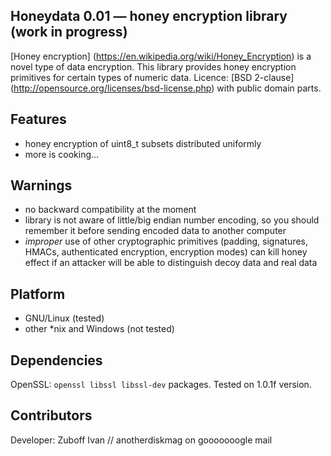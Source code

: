 ## Honeydata 0.01 — honey encryption library (work in progress)
[Honey encryption] (https://en.wikipedia.org/wiki/Honey_Encryption) is a novel type of data encryption. This library provides honey encryption primitives for certain types of numeric data. Licence: [BSD 2-clause] (http://opensource.org/licenses/bsd-license.php) with public domain parts.

## Features
* honey encryption of uint8_t subsets distributed uniformly
* more is cooking...

## Warnings
* no backward compatibility at the moment
* library is not aware of little/big endian number encoding, so you should remember it before sending encoded data to another computer
* *improper* use of other cryptographic primitives (padding, signatures, HMACs, authenticated encryption, encryption modes) can kill honey effect if an attacker will be able to distinguish decoy data and real data

## Platform
* GNU/Linux (tested)
* other *nix and Windows (not tested)

## Dependencies
OpenSSL: `openssl libssl libssl-dev` packages. Tested on 1.0.1f version.

## Contributors
Developer: Zuboff Ivan // anotherdiskmag on gooooooogle mail
